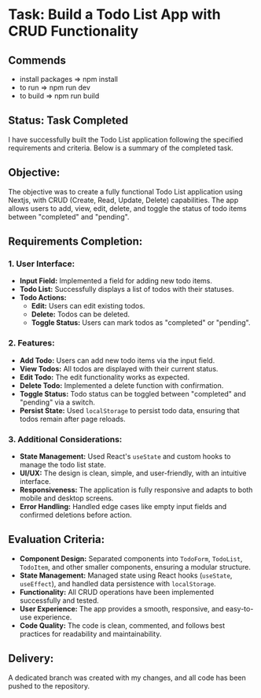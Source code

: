 # Task: Build a Todo List App with CRUD Functionality

## Commends
- install packages => npm install
- to run => npm run dev
- to build => npm run build

## Status: Task Completed
I have successfully built the Todo List application following the specified requirements and criteria. Below is a summary of the completed task.

## Objective:
The objective was to create a fully functional Todo List application using Nextjs, with CRUD (Create, Read, Update, Delete) capabilities. The app allows users to add, view, edit, delete, and toggle the status of todo items between "completed" and "pending".

## Requirements Completion:

### 1. User Interface:
- **Input Field:** Implemented a field for adding new todo items.
- **Todo List:** Successfully displays a list of todos with their statuses.
- **Todo Actions:**
  - **Edit:** Users can edit existing todos.
  - **Delete:** Todos can be deleted.
  - **Toggle Status:** Users can mark todos as "completed" or "pending".

### 2. Features:
- **Add Todo:** Users can add new todo items via the input field.
- **View Todos:** All todos are displayed with their current status.
- **Edit Todo:** The edit functionality works as expected.
- **Delete Todo:** Implemented a delete function with confirmation.
- **Toggle Status:** Todo status can be toggled between "completed" and "pending" via a switch.
- **Persist State:** Used `localStorage` to persist todo data, ensuring that todos remain after page reloads.

### 3. Additional Considerations:
- **State Management:** Used React's `useState` and custom hooks to manage the todo list state.
- **UI/UX:** The design is clean, simple, and user-friendly, with an intuitive interface.
- **Responsiveness:** The application is fully responsive and adapts to both mobile and desktop screens.
- **Error Handling:** Handled edge cases like empty input fields and confirmed deletions before action.

## Evaluation Criteria:
- **Component Design:** Separated components into `TodoForm`, `TodoList`, `TodoItem`, and other smaller components, ensuring a modular structure.
- **State Management:** Managed state using React hooks (`useState`, `useEffect`), and handled data persistence with `localStorage`.
- **Functionality:** All CRUD operations have been implemented successfully and tested.
- **User Experience:** The app provides a smooth, responsive, and easy-to-use experience.
- **Code Quality:** The code is clean, commented, and follows best practices for readability and maintainability.

## Delivery:
A dedicated branch was created with my changes, and all code has been pushed to the repository.
